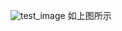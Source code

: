 ![test_image](https://user-images.githubusercontent.com/33504449/141626435-9601be7a-0366-48dc-9b80-112756591361.png)
如上图所示
